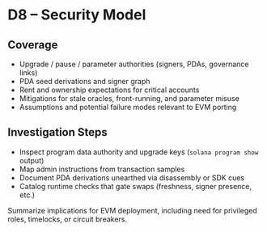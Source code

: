 # D8 – Security Model

## Coverage
- Upgrade / pause / parameter authorities (signers, PDAs, governance links)
- PDA seed derivations and signer graph
- Rent and ownership expectations for critical accounts
- Mitigations for stale oracles, front-running, and parameter misuse
- Assumptions and potential failure modes relevant to EVM porting

## Investigation Steps
- Inspect program data authority and upgrade keys (`solana program show` output)
- Map admin instructions from transaction samples
- Document PDA derivations unearthed via disassembly or SDK cues
- Catalog runtime checks that gate swaps (freshness, signer presence, etc.)

Summarize implications for EVM deployment, including need for privileged roles, timelocks, or circuit breakers.
